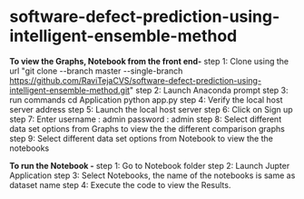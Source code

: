 # software-defect-prediction-using-intelligent-ensemble-method
**To view the Graphs, Notebook from the front end-**
step 1: Clone using the url "git clone --branch master --single-branch https://github.com/RaviTejaCVS/software-defect-prediction-using-intelligent-ensemble-method.git"
step 2: Launch Anaconda prompt
step 3: run commands
cd Application
python app.py
step 4: Verify the local host server address
step 5: Launch the local host server
step 6: Click on Sign up
step 7: Enter username : admin password : admin
step 8: Select different data set options  from Graphs to view the the different comparison graphs
step 9: Select different data set options  from Notebook to view the the notebooks

**To run the Notebook -**
step 1: Go to Notebook folder
step 2: Launch Jupter Application
step 3: Select Notebooks, the name of the notebooks is same as dataset name
step 4: Execute the code to view the Results.
